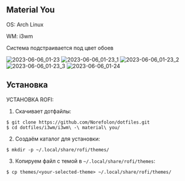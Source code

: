 Material You
--
OS: Arch Linux

WM: i3wm

Система подстраивается под цвет обоев

![2023-06-06_01-23](https://github.com/Norefolon/dotfiles/assets/112607231/9e3770e2-27f9-42cd-8b6c-fbe23c783517)
![2023-06-06_01-23_1](https://github.com/Norefolon/dotfiles/assets/112607231/b695616e-737e-41e8-879a-517b0068a434)
![2023-06-06_01-23_2](https://github.com/Norefolon/dotfiles/assets/112607231/7a8bfd7f-3061-4aef-992f-98273e01f450)
![2023-06-06_01-23_3](https://github.com/Norefolon/dotfiles/assets/112607231/c83123d7-7f6a-4977-8b79-67c468ee9548)
![2023-06-06_01-24](https://github.com/Norefolon/dotfiles/assets/112607231/e01ec57d-719f-4ac3-87f2-cb81708fe937)

Установка
--
УСТАНОВКА ROFI:

1. Скачивает дотфайлы:
```
$ git clone https://github.com/Norefolon/dotfiles.git
$ cd dotfiles/i3wm/i3wm\ -\ material\ you/
```

2. Создаём каталог для установки:
```
$ mkdir -p ~/.local/share/rofi/themes/
```

3. Копируем файл с темой в `~/.local/share/rofi/themes`:
```
$ cp themes/<your-selected-theme> ~/.local/share/rofi/themes/
```
